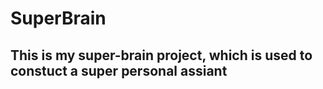 ﻿# SuperBrain


## This is my super-brain project, which is used to constuct a super personal assiant
